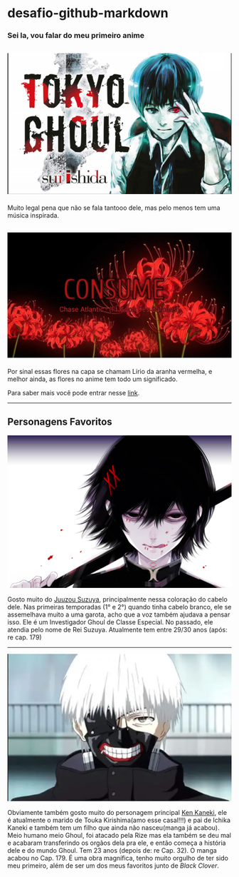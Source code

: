 # desafio-github-markdown
### Sei la, vou falar do meu primeiro anime
![alt text](image.png)
---

Muito legal pena que não se fala tantooo dele, mas pelo menos tem uma música inspirada.

![alt text](image-1.png)
---

Por sinal essas flores na capa se chamam Lírio da aranha vermelha, e melhor ainda, as flores no anime tem todo um significado. 

Para saber mais você pode entrar nesse [link](https://aminoapps.com/c/tokyoghoulbrasil/page/blog/voce-sabia-flores-de-tokyo-ghoul/QKmx_o0jIXuloPR4YvLjM6eBzwNVqZX1WRx).

---
## Personagens Favoritos

![alt text](image-2.png)

Gosto muito do [Juuzou Suzuya](https://tokyoghoul.fandom.com/wiki/Juuzou_Suzuya), principalmente nessa coloração do cabelo dele. Nas primeiras temporadas (1° e 2°) quando tinha cabelo branco, ele se assemelhava muito a uma garota, acho que a voz também ajudava a pensar isso. Ele é um Investigador Ghoul de Classe Especial. No passado, ele atendia pelo nome de Rei Suzuya. Atualmente tem entre 29/30 anos (após: re cap. 179)

---


![alt text](image-3.png)

Obviamente também gosto muito do personagem principal [Ken Kaneki](https://tokyoghoul.fandom.com/wiki/Ken_Kaneki), ele é atualmente o marido de Touka Kirishima(amo esse casal!!!) e pai de Ichika Kaneki e também tem um filho que ainda não nasceu(manga já acabou). Meio humano meio Ghoul, foi atacado pela Rize mas ela também se deu mal e acabaram transferindo os orgãos dela pra ele, e então começa a história dele e do mundo Ghoul. Tem 23 anos (depois de: re Cap. 32). O manga acabou no Cap. 179.
É uma obra magnífica, tenho muito orgulho de ter sido meu primeiro, além de ser um dos meus favoritos junto de _Black Clover_.